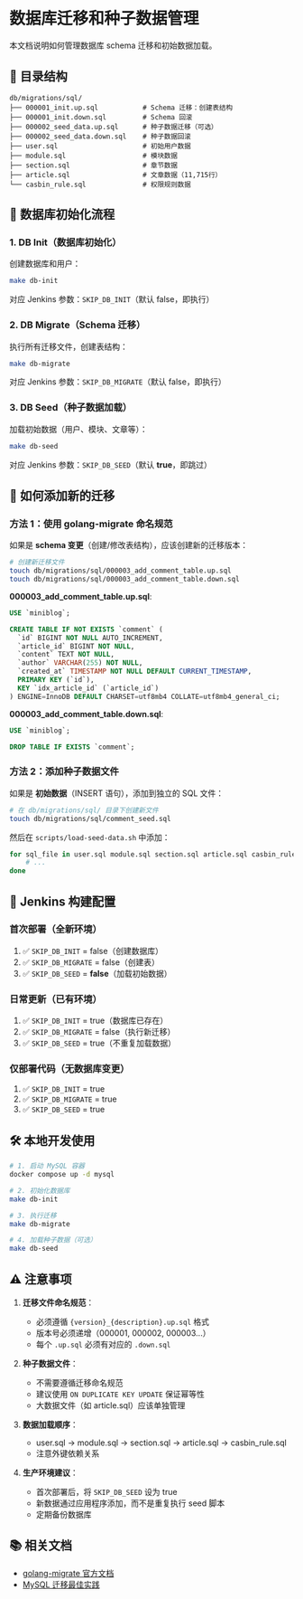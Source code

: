 # 数据库迁移和种子数据管理

本文档说明如何管理数据库 schema 迁移和初始数据加载。

## 📁 目录结构

```
db/migrations/sql/
├── 000001_init.up.sql           # Schema 迁移：创建表结构
├── 000001_init.down.sql         # Schema 回滚
├── 000002_seed_data.up.sql      # 种子数据迁移（可选）
├── 000002_seed_data.down.sql    # 种子数据回滚
├── user.sql                     # 初始用户数据
├── module.sql                   # 模块数据
├── section.sql                  # 章节数据
├── article.sql                  # 文章数据（11,715行）
└── casbin_rule.sql              # 权限规则数据
```

## 🔄 数据库初始化流程

### 1. DB Init（数据库初始化）

创建数据库和用户：

```bash
make db-init
```

对应 Jenkins 参数：`SKIP_DB_INIT`（默认 false，即执行）

### 2. DB Migrate（Schema 迁移）

执行所有迁移文件，创建表结构：

```bash
make db-migrate
```

对应 Jenkins 参数：`SKIP_DB_MIGRATE`（默认 false，即执行）

### 3. DB Seed（种子数据加载）

加载初始数据（用户、模块、文章等）：

```bash
make db-seed
```

对应 Jenkins 参数：`SKIP_DB_SEED`（默认 **true**，即跳过）

## 📝 如何添加新的迁移

### 方法 1：使用 golang-migrate 命名规范

如果是 **schema 变更**（创建/修改表结构），应该创建新的迁移版本：

```bash
# 创建新迁移文件
touch db/migrations/sql/000003_add_comment_table.up.sql
touch db/migrations/sql/000003_add_comment_table.down.sql
```

**000003_add_comment_table.up.sql**:

```sql
USE `miniblog`;

CREATE TABLE IF NOT EXISTS `comment` (
  `id` BIGINT NOT NULL AUTO_INCREMENT,
  `article_id` BIGINT NOT NULL,
  `content` TEXT NOT NULL,
  `author` VARCHAR(255) NOT NULL,
  `created_at` TIMESTAMP NOT NULL DEFAULT CURRENT_TIMESTAMP,
  PRIMARY KEY (`id`),
  KEY `idx_article_id` (`article_id`)
) ENGINE=InnoDB DEFAULT CHARSET=utf8mb4 COLLATE=utf8mb4_general_ci;
```

**000003_add_comment_table.down.sql**:

```sql
USE `miniblog`;

DROP TABLE IF EXISTS `comment`;
```

### 方法 2：添加种子数据文件

如果是 **初始数据**（INSERT 语句），添加到独立的 SQL 文件：

```bash
# 在 db/migrations/sql/ 目录下创建新文件
touch db/migrations/sql/comment_seed.sql
```

然后在 `scripts/load-seed-data.sh` 中添加：

```bash
for sql_file in user.sql module.sql section.sql article.sql casbin_rule.sql comment_seed.sql; do
    # ...
done
```

## 🚀 Jenkins 构建配置

### 首次部署（全新环境）

1. ✅ `SKIP_DB_INIT` = false（创建数据库）
2. ✅ `SKIP_DB_MIGRATE` = false（创建表）
3. ✅ `SKIP_DB_SEED` = **false**（加载初始数据）

### 日常更新（已有环境）

1. ✅ `SKIP_DB_INIT` = true（数据库已存在）
2. ✅ `SKIP_DB_MIGRATE` = false（执行新迁移）
3. ✅ `SKIP_DB_SEED` = true（不重复加载数据）

### 仅部署代码（无数据库变更）

1. ✅ `SKIP_DB_INIT` = true
2. ✅ `SKIP_DB_MIGRATE` = true
3. ✅ `SKIP_DB_SEED` = true

## 🛠️ 本地开发使用

```bash
# 1. 启动 MySQL 容器
docker compose up -d mysql

# 2. 初始化数据库
make db-init

# 3. 执行迁移
make db-migrate

# 4. 加载种子数据（可选）
make db-seed
```

## ⚠️ 注意事项

1. **迁移文件命名规范**：
   - 必须遵循 `{version}_{description}.up.sql` 格式
   - 版本号必须递增（000001, 000002, 000003...）
   - 每个 `.up.sql` 必须有对应的 `.down.sql`

2. **种子数据文件**：
   - 不需要遵循迁移命名规范
   - 建议使用 `ON DUPLICATE KEY UPDATE` 保证幂等性
   - 大数据文件（如 article.sql）应该单独管理

3. **数据加载顺序**：
   - user.sql → module.sql → section.sql → article.sql → casbin_rule.sql
   - 注意外键依赖关系

4. **生产环境建议**：
   - 首次部署后，将 `SKIP_DB_SEED` 设为 true
   - 新数据通过应用程序添加，而不是重复执行 seed 脚本
   - 定期备份数据库

## 📚 相关文档

- [golang-migrate 官方文档](https://github.com/golang-migrate/migrate)
- [MySQL 迁移最佳实践](https://dev.mysql.com/doc/)
